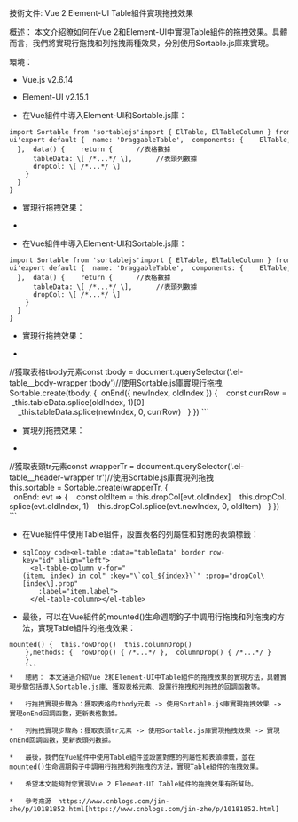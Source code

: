 技術文件: Vue 2 Element-UI Table組件實現拖拽效果

概述： 本文介紹瞭如何在Vue 2和Element-UI中實現Table組件的拖拽效果。具體而言，我們將實現行拖拽和列拖拽兩種效果，分別使用Sortable.js庫來實現。

環境：

*   Vue.js v2.6.14
    
*   Element-UI v2.15.1 
    

*   在Vue組件中導入Element-UI和Sortable.js庫：
    

```
import Sortable from 'sortablejs'import { ElTable, ElTableColumn } from 'element-ui'export default {  name: 'DraggableTable',  components: {    ElTable,    ElTableColumn
  },  data() {    return {      //表格數據
      tableData: \[ /*...*/ \],      //表頭列數據
      dropCol: \[ /*...*/ \]
    }
  }
}
```

*   實現行拖拽效果：
    

*     
    

*   在Vue組件中導入Element-UI和Sortable.js庫：
    

```
import Sortable from 'sortablejs'import { ElTable, ElTableColumn } from 'element-ui'export default {  name: 'DraggableTable',  components: {    ElTable,    ElTableColumn
  },  data() {    return {      //表格數據
      tableData: \[ /*...*/ \],      //表頭列數據
      dropCol: \[ /*...*/ \]
    }
  }
}
```

*   實現行拖拽效果：
    
*   ```
//獲取表格tbody元素const tbody = document.querySelector('.el-table\_\_body-wrapper tbody')//使用Sortable.js庫實現行拖拽Sortable.create(tbody, {  onEnd({ newIndex, oldIndex }) {    const currRow = \_this.tableData.splice(oldIndex, 1)\[0\]
        _this.tableData.splice(newIndex, 0, currRow)
      }
    })
    ```
*   實現列拖拽效果：
    
*   ```
//獲取表頭tr元素const wrapperTr = document.querySelector('.el-table__header-wrapper tr')//使用Sortable.js庫實現列拖拽this.sortable = Sortable.create(wrapperTr, {
      onEnd: evt => {    const oldItem = this.dropCol\[evt.oldIndex\]    this.dropCol.splice(evt.oldIndex, 1)    this.dropCol.splice(evt.newIndex, 0, oldItem)
      }
    })
    ```
*   在Vue組件中使用Table組件，設置表格的列屬性和對應的表頭標籤：
    
*   ```
    sqlCopy code<el-table :data="tableData" border row-key="id" align="left">
      <el-table-column v-for="(item, index) in col" :key="\`col_${index}\`" :prop="dropCol\[index\].prop"
        :label="item.label">
      </el-table-column></el-table>
    ```
*   最後，可以在Vue組件的mounted()生命週期鈎子中調用行拖拽和列拖拽的方法，實現Table組件的拖拽效果：
    
```
mounted() {  this.rowDrop()  this.columnDrop()
    },methods: {  rowDrop() { /*...*/ },  columnDrop() { /*...*/ }
    }
    ```
*   總結： 本文通過介紹Vue 2和Element-UI中Table組件的拖拽效果的實現方法，具體實現步驟包括導入Sortable.js庫、獲取表格元素、設置行拖拽和列拖拽的回調函數等。
    
*   行拖拽實現步驟為：獲取表格的tbody元素 -> 使用Sortable.js庫實現拖拽效果 -> 實現onEnd回調函數，更新表格數據。
    
*   列拖拽實現步驟為：獲取表頭tr元素 -> 使用Sortable.js庫實現拖拽效果 -> 實現onEnd回調函數，更新表頭列數據。
    
*   最後，我們在Vue組件中使用Table組件並設置對應的列屬性和表頭標籤，並在mounted()生命週期鈎子中調用行拖拽和列拖拽的方法，實現Table組件的拖拽效果。
    
*   希望本文能夠對您實現Vue 2 Element-UI Table組件的拖拽效果有所幫助。

*   參考來源　https://www.cnblogs.com/jin-zhe/p/10181852.html[https://www.cnblogs.com/jin-zhe/p/10181852.html]